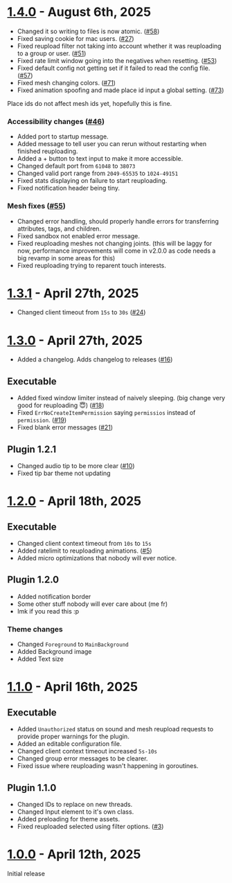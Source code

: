 # [1.4.0](https://github.com/kartFr/Asset-Reuploader/releases/tag/1.4.0) - August 6th, 2025

- Changed it so writing to files is now atomic. ([#58](https://github.com/kartFr/Asset-Reuploader/pull/58))
- Fixed saving cookie for mac users. ([#27](https://github.com/kartFr/Asset-Reuploader/pull/27))
- Fixed reupload filter not taking into account whether it was reuploading to a group or user. ([#51](https://github.com/kartFr/Asset-Reuploader/pull/51))
- Fixed rate limit window going into the negatives when resetting. ([#53](https://github.com/kartFr/Asset-Reuploader/pull/53))
- Fixed default config not getting set if it failed to read the config file. ([#57](https://github.com/kartFr/Asset-Reuploader/pull/57))
- Fixed mesh changing colors. ([#71](https://github.com/kartFr/Asset-Reuploader/pull/71))
- Fixed animation spoofing and made place id input a global setting. ([#73](https://github.com/kartFr/Asset-Reuploader/pull/73))

Place ids do not affect mesh ids yet, hopefully this is fine.

### Accessibility changes ([#46](https://github.com/kartFr/Asset-Reuploader/pull/46))

- Added port to startup message.
- Added message to tell user you can rerun without restarting when finished reuploading.
- Added a + button to text input to make it more accessible.
- Changed default port from `61048` to `38073`
- Changed valid port range from `2049-65535` to `1024-49151`
- Fixed stats displaying on failure to start reuploading.
- Fixed notification header being tiny.

### Mesh fixes ([#55](https://github.com/kartFr/Asset-Reuploader/pull/55))

- Changed error handling, should properly handle errors for transferring attributes, tags, and children.
- Fixed sandbox not enabled error message.
- Fixed reuploading meshes not changing joints. (this will be laggy for now, performance improvements will come in v2.0.0 as code needs a big revamp in some areas for this)
- Fixed reuploading trying to reparent touch interests.

# [1.3.1](https://github.com/kartFr/Asset-Reuploader/releases/tag/1.3.1) - April 27th, 2025

- Changed client timeout from `15s` to `30s` ([#24](https://github.com/kartFr/Asset-Reuploader/pull/24))

# [1.3.0](https://github.com/kartFr/Asset-Reuploader/releases/tag/1.3.0) - April 27th, 2025

- Added a changelog. Adds changelog to releases ([#16](https://github.com/kartFr/Asset-Reuploader/pull/16))

## Executable

- Added fixed window limiter instead of naively sleeping. (big change very good for reuploading 😇) ([#18](https://github.com/kartFr/Asset-Reuploader/pull/18))
- Fixed `ErrNoCreateItemPermission` saying `permissios` instead of `permission`. ([#19](https://github.com/kartFr/Asset-Reuploader/pull/19))
- Fixed blank error messages ([#21](https://github.com/kartFr/Asset-Reuploader/pull/21))

## Plugin 1.2.1

- Changed audio tip to be more clear ([#10](https://github.com/kartFr/Asset-Reuploader/pull/10))
- Fixed tip bar theme not updating

# [1.2.0](https://github.com/kartFr/Asset-Reuploader/releases/tag/1.2.0) - April 18th, 2025

## Executable

- Changed client context timeout from `10s` to `15s`
- Added ratelimit to reuploading animations. ([#5](https://github.com/kartFr/Asset-Reuploader/pull/5))
- Added micro optimizations that nobody will ever notice.

## Plugin 1.2.0

- Added notification border
- Some other stuff nobody will ever care about (me fr)
- lmk if you read this :p

### Theme changes

- Changed `Foreground` to `MainBackground`
- Added Background image
- Added Text size

# [1.1.0](https://github.com/kartFr/Asset-Reuploader/releases/tag/1.1.0) - April 16th, 2025

## Executable

- Added `Unauthorized` status on sound and mesh reupload requests to provide proper warnings for the plugin.
- Added an editable configuration file.
- Changed client context timeout increased `5s-10s`
- Changed group error messages to be clearer.
- Fixed issue where reuploading wasn't happening in goroutines.

## Plugin 1.1.0

- Changed IDs to replace on new threads.
- Changed Input element to it's own class.
- Added preloading for theme assets.
- Fixed reuploaded selected using filter options. ([#3](https://github.com/kartFr/Asset-Reuploader/pull/3))

# [1.0.0](https://github.com/kartFr/Asset-Reuploader/releases/tag/1.0.0) - April 12th, 2025

Initial release
